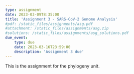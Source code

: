 ```yaml
---
type: assignment
date: 2023-03-09T8:35:00
title: 'Assignment 3 - SARS-CoV-2 Genome Analysis'
#pdf: /static_files/assignments/asg.pdf
#attachment: /static_files/assignments/asg.zip
#solutions: /static_files/assignments/asg_solutions.pdf
due_event: 
    type: due
    date: 2023-03-16T23:59:00
    description: 'Assignment 3 due'
---
```

This is the assignment for the phylogeny unit.
